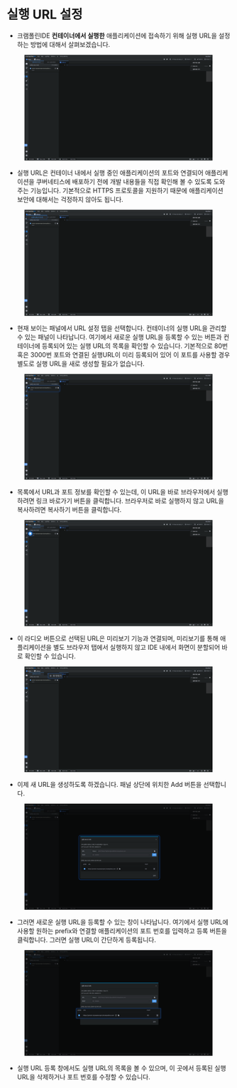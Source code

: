 # 실행 URL 설정

* 크램폴린IDE **컨테이너에서 실행한** 애플리케이션에 접속하기 위해 실행 URL을 설정하는 방법에 대해서 살펴보겠습니다.

<figure><img src="../../.gitbook/assets/image (101).png" alt=""><figcaption></figcaption></figure>

* 실행 URL은 컨테이너 내에서 실행 중인 애플리케이션의 포트와 연결되어 애플리케이션을 쿠버네티스에 배포하기 전에 개발 내용들을 직접 확인해 볼 수 있도록 도와주는 기능입니다. 기본적으로 HTTPS 프로토콜을 지원하기 때문에 애플리케이션 보안에 대해서는 걱정하지 않아도 됩니다.



<figure><img src="../../.gitbook/assets/image (124).png" alt=""><figcaption></figcaption></figure>

* 현재 보이는 패널에서 URL 설정 탭을 선택합니다. 컨테이너의 실행 URL을 관리할 수 있는 패널이 나타납니다. 여기에서 새로운 실행 URL을 등록할 수 있는 버튼과 컨테이너에 등록되어 있는 실행 URL의 목록을 확인할 수 있습니다. 기본적으로 80번 혹은 3000번 포트와 연결된 실행URL이 미리 등록되어 있어 이 포트를 사용할 경우 별도로 실행 URL을 새로 생성할 필요가 없습니다.

<figure><img src="../../.gitbook/assets/image (163).png" alt=""><figcaption></figcaption></figure>

* 목록에서 URL과 포트 정보를 확인할 수 있는데, 이 URL을 바로 브라우저에서 실행하려면 링크 바로가기 버튼을 클릭합니다. 브라우저로 바로 실행하지 않고 URL을 복사하려면 복사하기 버튼을 클릭합니다.

<figure><img src="../../.gitbook/assets/image (125).png" alt=""><figcaption></figcaption></figure>

* 이 라디오 버튼으로 선택된 URL은 미리보기 기능과 연결되며, 미리보기를 통해 애플리케이션을 별도 브라우저 탭에서 실행하지 않고 IDE 내에서 화면이 분할되어 바로 확인할 수 있습니다.

<figure><img src="../../.gitbook/assets/image (132).png" alt=""><figcaption></figcaption></figure>

* 이제 새 URL을 생성하도록 하겠습니다. 패널 상단에 위치한 Add 버튼을 선택합니다.

<figure><img src="../../.gitbook/assets/image (135).png" alt=""><figcaption></figcaption></figure>

* 그러면 새로운 실행 URL을 등록할 수 있는 창이 나타납니다. 여기에서 실행 URL에 사용할 원하는 prefix와 연결할 애플리케이션의 포트 번호를 입력하고 등록 버튼을 클릭합니다. 그러면 실행 URL이 간단하게 등록됩니다.

<figure><img src="../../.gitbook/assets/image (4) (1) (1).png" alt=""><figcaption></figcaption></figure>

* 실행 URL 등록 창에서도 실행 URL의 목록을 볼 수 있으며, 이 곳에서 등록된 실행 URL을 삭제하거나 포트 번호를 수정할 수 있습니다.
